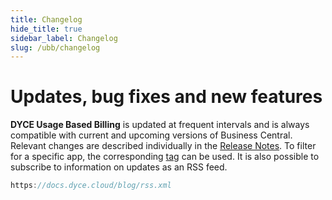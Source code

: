 ```yaml
---
title: Changelog
hide_title: true
sidebar_label: Changelog
slug: /ubb/changelog
---
```


# Updates, bug fixes and new features
**DYCE Usage Based Billing** is updated at frequent intervals and is always compatible with current and upcoming versions of Business Central. Relevant changes are described individually in the [Release Notes](/blog). To filter for a specific app, the corresponding [tag](/blog/tags) can be used. It is also possible to subscribe to information on updates as an RSS feed.

```js title="RSS feed URL for release notes"
https://docs.dyce.cloud/blog/rss.xml
```